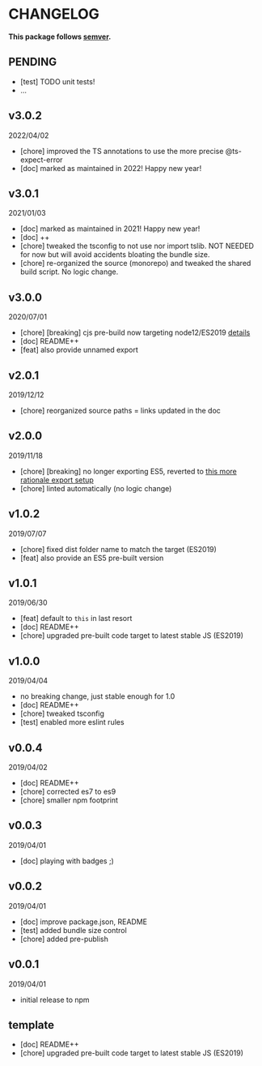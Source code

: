 # CHANGELOG
**This package follows [semver](https://semver.org/).**

## PENDING
* [test] TODO unit tests!
* ...

## v3.0.2
2022/04/02
* [chore] improved the TS annotations to use the more precise @ts-expect-error
* [doc] marked as maintained in 2022! Happy new year!

## v3.0.1
2021/01/03
* [doc] marked as maintained in 2021! Happy new year!
* [doc] ++
* [chore] tweaked the tsconfig to not use nor import tslib. NOT NEEDED for now but will avoid accidents bloating the bundle size.
* [chore] re-organized the source (monorepo) and tweaked the shared build script. No logic change.

## v3.0.0
2020/07/01
* [chore] [breaking] cjs pre-build now targeting node12/ES2019 [details](../../CONTRIBUTING/module-exports.md)
* [doc] README++
* [feat] also provide unnamed export

## v2.0.1
2019/12/12
* [chore] reorganized source paths = links updated in the doc

## v2.0.0
2019/11/18
* [chore] [breaking] no longer exporting ES5, reverted to [this more rationale export setup](../../CONTRIBUTING/module-exports.md)
* [chore] linted automatically (no logic change)

## v1.0.2
2019/07/07
* [chore] fixed dist folder name to match the target (ES2019)
* [feat] also provide an ES5 pre-built version

## v1.0.1
2019/06/30
* [feat] default to `this` in last resort
* [doc] README++
* [chore] upgraded pre-built code target to latest stable JS (ES2019)

## v1.0.0
2019/04/04
* no breaking change, just stable enough for 1.0
* [doc] README++
* [chore] tweaked tsconfig
* [test] enabled more eslint rules

## v0.0.4
2019/04/02
* [doc] README++
* [chore] corrected es7 to es9
* [chore] smaller npm footprint

## v0.0.3
2019/04/01
* [doc] playing with badges ;)

## v0.0.2
2019/04/01
* [doc] improve package.json, README
* [test] added bundle size control
* [chore] added pre-publish

## v0.0.1
2019/04/01
* initial release to npm

## template
* [doc] README++
* [chore] upgraded pre-built code target to latest stable JS (ES2019)
